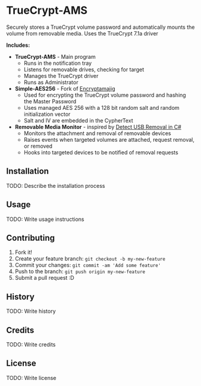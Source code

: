 # TrueCrypt-AMS
Securely stores a TrueCrypt volume password and automatically mounts the volume from removable media. Uses the TrueCrypt 7.1a driver

**Includes:**
* **TrueCrypt-AMS** - Main program
  - Runs in the notification tray
  - Listens for removable drives, checking for target
  - Manages the TrueCrypt driver
  - Runs as Administrator
* **Simple-AES256** - Fork of [Encryptamajig](https://github.com/jbubriski/Encryptamajig)
  - Used for encrypting the TrueCrypt volume password and hashing the Master Password
  - Uses managed AES 256 with a 128 bit random salt and random initialization vector
  - Salt and IV are embedded in the CypherText
* **Removable Media Monitor** -  inspired by [Detect USB Removal in C#](http://www.codeproject.com/Articles/18062/)
  - Monitors the attachment and removal of removable devices
  - Raises events when targeted volumes are attached, request removal, or removed
  - Hooks into targeted devices to be notified of removal requests


## Installation

TODO: Describe the installation process

## Usage

TODO: Write usage instructions

## Contributing

1. Fork it!
2. Create your feature branch: `git checkout -b my-new-feature`
3. Commit your changes: `git commit -am 'Add some feature'`
4. Push to the branch: `git push origin my-new-feature`
5. Submit a pull request :D

## History

TODO: Write history

## Credits

TODO: Write credits

## License

TODO: Write license
